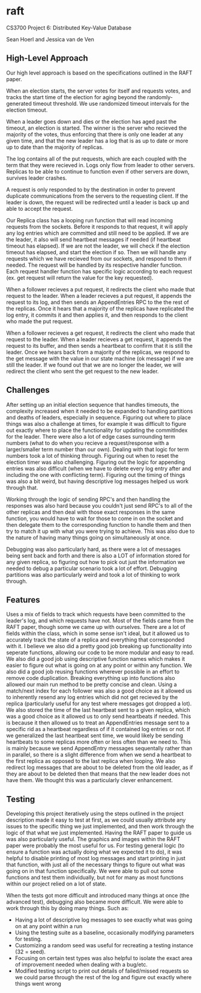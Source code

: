 # raft
CS3700 Project 6: Distributed Key-Value Database

Sean Hoerl and Jessica van de Ven

## High-Level Approach

Our high level approach is based on the specifications outlined in the RAFT paper.

When an election starts, the server votes for itself and requests votes, and tracks the start time of the election for aging beyond the randomly-generated timeout threshold. We use randomized timeout intervals for the election timeout. 

When a leader goes down and dies or the election has aged past the timeout, an election is started. The winner is the server who recieved the majority of the votes, thus enforcing that there is only one leader at any given time, and that the new leader has a log that is as up to date or more up to date than the majority of replicas.

The log contains all of the put requests, which are each coupled with the term that they were recieved in. Logs only flow from leader to other servers. Replicas to be able to continue to function even if other servers are down, survives leader crashes. 

A request is only responded to by the destination in order to prevent duplicate communications from the servers to the requesting client. If the leader is down, the request will be redirected until a leader is back up and able to accept the request.

Our Replica class has a looping run function that will read incoming requests from the sockets. Before it responds to that request, it will apply any log entries which are committed and still need to be applied. If we are the leader, it also will send heartbeat messages if needed (if heartbeat timeout has elapsed). If we are not the leader, we will check if the election timeout has elapsed, and start the election if so. Then we will handle any requests which we have recieved from our sockets, and respond to them if needed. The request will be handled by its respective handler function. Each request handler function has specific logic according to each request (ex. get request will return the value for the key requested).

When a follower recieves a put request, it redirects the client who made that request to the leader. When a leader recieves a put request, it appends the request to its log, and then sends an AppendEntries RPC to the the rest of the replicas. Once it hears that a majority of the replicas have replicated the log entry, it commits it and then applies it, and then responds to the client who made the put request.

When a follower recieves a get request, it redirects the client who made that request to the leader. When a leader recieves a get request, it appends the request to its buffer, and then sends a heartbeat to confirm that it is still the leader. Once we hears back from a majority of the replicas, we respond to the get message with the value in our state machine (ok message) if we are still the leader. If we found out that we are no longer the leader, we will redirect the client who sent the get request to the new leader.


## Challenges
After setting up an initial election sequence that handles timeouts, the complexity increased when it needed to be expanded to handling partitions and deaths of leaders, especially in sequence. Figuring out where to place things was also a challenge at times, for example it was difficult to figure out exactly where to place the functionality for updating the commitIndex for the leader. There were also a lot of edge cases surrounding term numbers (what to do when you recieve a request/response with a larger/smaller term number than our own). Dealing with that logic for term numbers took a lot of thinking through. Figuring out when to reset the election timer was also challenging. Figuring out the logic for appending entries was also difficult (when we have to delete every log entry after and including the one with conflicting term). Figuring out the timing of things was also a bit weird, but having descriptive log messages helped us work through that.

Working through the logic of sending RPC's and then handling the responses was also hard because you couldn't just send RPC's to all of the other replicas and then deal with those exact responses in the same function, you would have to wait for those to come in on the socket and then delegate them to the corresponding function to handle them and then try to match it up with what you were trying to achieve. This was also due to the nature of having many things going on simultaneously at once.

Debugging was also particularly hard, as there were a lot of messages being sent back and forth and there is also a LOT of information stored for any given replica, so figuring out how to pick out just the information we needed to debug a particular scenario took a lot of effort. Debugging partitions was also particularly weird and took a lot of thinking to work through.

## Features

Uses a mix of fields to track which requests have been committed to the leader's log, and which requests have not. Most of the fields came from the RAFT paper, though some we came up with ourselves. There are a lot of fields within the class, which in some sense isn't ideal, but it allowed us to accurately track the state of a replica and everything that corresponded with it. I believe we also did a pretty good job breaking up functionality into seperate functions, allowing our code to be more modular and easy to read. We also did a good job using descriptive function names which makes it easier to figure out what is going on at any point or within any function. We also did a good job reusing functions wherever possible in an effort to remove code duplication. Breaking everything up into functions also allowed our main run method to be pretty concise and clean. Using a match/next index for each follower was also a good choice as it allowed us to inherently resend any log entries which did not get recieved by the replica (particularly useful for any test where messages got dropped a lot). We also stored the time of the last heartbeat sent to a given replica, which was a good choice as it allowed us to only send heartbeats if needed. This is because it then allowed us to treat an AppendEntries message sent to a specific rid as a heartbeat regardless of if it contained log entries or not. If we generalized the last heartbeat sent time, we would likely be sending heartbeats to some replicas more often or less often than we need to. This is mainly because we send AppendEntry messages sequentally rather than in parallel, so there is a slight difference from when we send a heartbeat to the first replica as opposed to the last replica when looping. We also redirect log messages that are about to be deleted from the old leader, as if they are about to be deleted then that means that the new leader does not have them. We thought this was a particularly clever enhancement.

## Testing
Developing this project iteratively using the steps outlined in the project description made it easy to test at first, as we could usually attribute any issues to the specific thing we just implemented, and then work through the logic of that what we just implemented. Having the RAFT paper to guide us was also particularly useful. The graphics and images within the RAFT paper were probably the most useful for us. For testing general logic (to ensure a function was actually doing what we expected it to do), it was helpful to disable printing of most log messages and start printing in just that function, with just all of the necessary things to figure out what was going on in that function specifically. We were able to pull out some functions and test them individually, but not for many as most functions within our project relied on a lot of state.

When the tests got more difficult and introduced many things at once (the advanced test), debugging also became more difficult. We were able to work through this by doing many things. Such as:

* Having a lot of descriptive log messages to see exactly what was going on at any point within a run
* Using the testing suite as a baseline, occasionally modifying parameters for testing.
* Customizing a random seed was useful for recreating a testing instance (32 = seed).
* Focusing on certain test types was also helpful to isolate the exact area of improvement needed when dealing with a bug/etc.
* Modified testing script to print out details of failed/missed requests so we could parse through the rest of the log and figure out exactly where things went wrong
